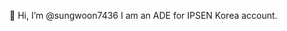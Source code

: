 👋 Hi, I’m @sungwoon7436
I am an ADE for IPSEN Korea account.

<!---
sungwoon7436/sungwoon7436 is a ✨ special ✨ repository because its `README.md` (this file) appears on your GitHub profile.
You can click the Preview link to take a look at your changes.
--->
